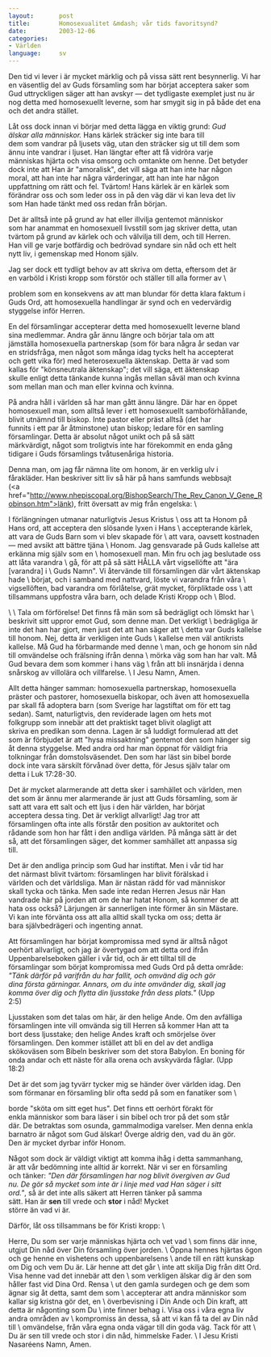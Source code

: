 ```yaml
---
layout:       post
title:        Homosexualitet &mdash; vår tids favoritsynd?
date:         2003-12-06
categories:
- Världen
language:     sv
---
```

Den tid vi lever i är mycket märklig och på vissa sätt rent 
besynnerlig.  Vi har en väsentlig del av Guds församling som har 
börjat acceptera saker som Gud uttryckligen säger att han avskyr 
&mdash; det tydligaste exemplet just nu är nog detta med homosexuellt 
leverne, som har smygit sig in på både det ena och det andra stället.

Låt oss dock innan vi börjar med detta lägga en viktig grund: <em>Gud \
älskar alla människor.</em> Hans kärlek sträcker sig inte bara till \
dem som vandrar på ljusets väg, utan den sträcker sig ut till dem som \
ännu inte vandrar i ljuset.  Han längtar efter att få vidröra varje \
människas hjärta och visa omsorg och omtankte om henne.  Det betyder \
dock inte att Han är "amoralisk", det vill säga att han inte har någon \
moral, att han inte har några värderingar, att han inte har någon \
uppfattning om rätt och fel.  Tvärtom!  Hans kärlek är en kärlek som \
förändrar oss och som leder oss in på den väg där vi kan leva det liv \
som Han hade tänkt med oss redan från början.

Det är alltså inte på grund av hat eller illvilja gentemot människor \
som har anammat en homosexuell livsstill som jag skriver detta, utan \
tvärtom på grund av kärlek och och välvilja till dem, och till Herren. \
Han vill ge varje botfärdig och bedrövad syndare sin nåd och ett helt \
nytt liv, i gemenskap med Honom själv.

Jag ser dock ett tydligt behov av att skriva om detta, eftersom det är \
en varböld i Kristi kropp som förstör och ställer till alla former av \

problem som en konsekvens av att man blundar för detta klara faktum i \
Guds Ord, att homosexuella handlingar är synd och en vedervärdig \
styggelse inför Herren.

En del församlingar accepterar detta med homosexuellt leverne bland \
sina medlemmar.  Andra går ännu längre och börjar tala om att \
jämställa homosexuella partnerskap (som för bara några år sedan var \
en stridsfråga, men något som många idag tycks helt ha accepterat \
och gett vika för) med heterosexuella äktenskap.  Detta är vad som \
kallas för "könsneutrala äktenskap"; det vill säga, ett äktenskap \
skulle enligt detta tänkande kunna ingås mellan såväl man och kvinna \
som mellan man och man eller kvinna och kvinna.

På andra håll i världen så har man gått ännu längre.  Där har en öppet \
homosexuell man, som alltså lever i ett homosexuellt samboförhållande, \
blivit utnämnd till biskop.  Inte pastor eller präst alltså (det har \
funnits i ett par år åtminstone) utan biskop; ledare för en samling \
församlingar.  Detta är absolut något unikt och på så sätt \
märkvärdigt, något som troligtvis inte har förekommit en enda gång \
tidigare i Guds församlings tvåtusenåriga historia.

Denna man, om jag får nämna lite om honom, är en verklig ulv i \
fårakläder.  Han beskriver sitt liv så här på hans samfunds webbsajt \
(<a \
href="http://www.nhepiscopal.org/BishopSearch/The_Rev_Canon_V_Gene_Robinson.htm">länk</a>),  fritt översatt av mig från engelska: \

<p class="quote">I förlängningen utmanar naturligtvis Jesus Kristus \
oss att ta Honom på Hans ord, att acceptera den slösande lyxen i Hans \
accepterande kärlek, att vara de Guds Barn som vi blev skapade för \
att vara, oavsett kostnaden &mdash; med avsikt att bättre tjäna \
Honom.  Jag gensvarade på Guds kallelse att erkänna mig själv som en \
homosexuell man.  Min fru och jag beslutade oss att låta varandra \
gå, för att på så sätt HÅLLA vårt vigsellöfte att "ära [varandra] i \
Guds Namn".  Vi återvände till församlingen där vårt äktenskap hade \
börjat, och i samband med nattvard, löste vi varandra från våra \
vigsellöften, bad varandra om förlåtelse, grät mycket, förpliktade oss \
att tillsammans uppfostra våra barn, och delade Kristi Kropp och \
Blod.</p> \
\
Tala om förförelse!  Det finns få män som så bedrägligt och lömskt har \
beskrivit sitt uppror emot Gud, som denne man.  Det verkligt \
bedrägliga är inte det han har gjort, men just det att han säger att \
detta var Guds kallelse till honom.  Nej, detta är verkligen inte Guds \
kallelse men väl antikrists kallelse.  Må Gud ha förbarmande med denne \
man, och ge honom sin nåd till omvändelse och frälsning ifrån denna \
mörka väg som han har valt.  Må Gud bevara dem som kommer i hans väg \
från att bli insnärjda i denna snårskog av villolära och villfarelse. \
I Jesu Namn, Amen.

Allt detta hänger samman: homosexuella partnerskap, homosexuella \
präster och pastorer, homosexuella biskopar, och även att homosexuella \
par skall få adoptera barn (som Sverige har lagstiftat om för ett tag \
sedan).  Samt, naturligtvis, den reviderade lagen om hets mot \
folkgrupp som innebär att det praktiskt taget blivit olagligt att \
skriva en predikan som denna.  Lagen är så luddigt formulerad att det \
som är förbjudet är att "hysa missaktning" gentemot den som hänger sig \
åt denna styggelse.  Med andra ord har man öppnat för väldigt fria \
tolkningar från domstolsväsendet.  Den som har läst sin bibel borde \
dock inte vara särskilt förvånad över detta, för Jesus själv talar om \
detta i Luk 17:28-30.

Det är mycket alarmerande att detta sker i samhället och världen, men \
det som är ännu mer alarmerande är just att Guds församling, som är \
satt att vara ett salt och ett ljus i den här världen, har börjat \
acceptera dessa ting.  Det är verkligt allvarligt!  Jag tror att \
församlingen ofta inte alls förstår den position av auktoritet och \
rådande som hon har fått i den andliga världen.  På många sätt är det \
så, att det församlingen säger, det kommer samhället att anpassa sig \
till.

Det är den andliga princip som Gud har instiftat.  Men i vår tid har \
det närmast blivit tvärtom: församlingen har blivit förälskad i \
världen och det världsliga.  Man är nästan rädd för vad människor \
skall tycka och tänka.  Men sade inte redan Herren Jesus när Han \
vandrade här på jorden att om de har hatat Honom, så kommer de att \
hata oss också?  Lärjungen är sannerligen inte förmer än sin Mästare. \
Vi kan inte förvänta oss att alla alltid skall tycka om oss; detta är \
bara självbedrägeri och ingenting annat.

Att församlingen har börjat kompromissa med synd är alltså något \
oerhört allvarligt, och jag är övertygad om att detta ord ifrån \
Uppenbarelseboken gäller i vår tid, och är ett tilltal till de \
församlingar som börjat kompromissa med Guds Ord på detta område: \
<em>"Tänk därför på varifrån du har fallit, och omvänd dig och gör \
dina första gärningar. Annars, om du inte omvänder dig, skall jag \
komma över dig och flytta din ljusstake från dess plats."</em> (Upp \
2:5)

Ljusstaken som det talas om här, är den helige Ande.  Om den avfälliga \
församlingen inte vill omvända sig till Herren så kommer Han att ta \
bort dess ljusstake; den helige Andes kraft och smörjelse över \
församlingen.  Den kommer istället att bli en del av det andliga \
skökoväsen som Bibeln beskriver som det stora Babylon.  En boning för \
onda andar och ett näste för alla orena och avskyvärda fåglar.  (Upp \
18:2)

Det är det som jag tyvärr tycker mig se händer över världen idag.  Den \
som förmanar en församling blir ofta sedd på som en fanatiker som \

borde "sköta om sitt eget hus".  Det finns ett oerhört förakt för \
enkla människor som bara läser i sin bibel och tror på det som står \
där.  De betraktas som osunda, gammalmodiga varelser.  Men denna enkla \
barnatro är något som Gud älskar!  Överge aldrig den, vad du än gör. \
Den är mycket dyrbar inför Honom.

Något som dock är väldigt viktigt att komma ihåg i detta sammanhang, \
är att vår bedömning inte alltid är korrekt.  När vi ser en församling \
och tänker: <em>"Den där församlingen har nog blivit övergiven av Gud \
nu.  De gör så mycket som inte är i linje med vad Han säger i sitt \
ord."</em>, så är det inte alls säkert att Herren tänker på samma \
sätt.  Han är <b>sen</b> till vrede och <b>stor</b> i nåd!  Mycket \
större än vad vi är.

Därför, låt oss tillsammans be för Kristi kropp: \

<p class="prayer">Herre, Du som ser varje människas hjärta och vet vad \
som finns där inne, utgjut Din nåd över Din församling över jorden. \
Öppna hennes hjärtas ögon och ge henne en vishetens och uppenbarelsens \
ande till en rätt kunskap om Dig och vem Du är.  Lär henne att det går \
inte att skilja Dig från ditt Ord.  Visa henne vad det innebär att den \
som verkligen älskar dig är den som håller fast vid Dina Ord.  Rensa \
ut den gamla surdegen och ge dem som ägnar sig åt detta, samt dem som \
accepterar att andra människor som kallar sig kristna gör det, en \
överbevisning i Din Ande och Din kraft, att detta är någonting som Du \
inte finner behag i.  Visa oss i våra egna liv andra områden av \
kompromiss än dessa, så att vi kan få ta del av Din nåd till \
omvändelse, från våra egna onda vägar till din goda väg.  Tack för att \
Du är sen till vrede och stor i din nåd, himmelske Fader. \
I Jesu Kristi Nasaréens Namn, Amen.</p>
